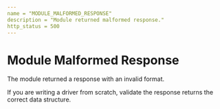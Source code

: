 ```yaml
---
name = "MODULE_MALFORMED_RESPONSE"
description = "Module returned malformed response."
http_status = 500
---
```


# Module Malformed Response

The module returned a response with an invalid format.

If you are writing a driver from scratch, validate the response returns the correct data structure.
